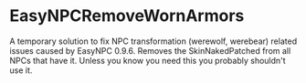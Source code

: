 # EasyNPCRemoveWornArmors

A temporary solution to fix NPC transformation (werewolf, werebear) related issues caused by EasyNPC 0.9.6. Removes the SkinNakedPatched from all NPCs that have it.
Unless you know you need this you probably shouldn't use it.
